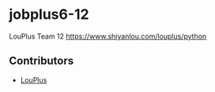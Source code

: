 # jobplus6-12

LouPlus Team 12 https://www.shiyanlou.com/louplus/python

## Contributors

* [LouPlus](https://github.com/LouPlus)
